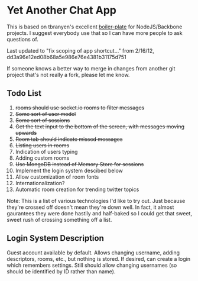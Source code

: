 Yet Another Chat App
====================

This is based on tbranyen's excellent [boiler-plate](https://github.com/tbranyen/backbone-boilerplate/tree/amd) for NodeJS/Backbone projects.  I suggest everybody use that so I can have more people to ask questions of.

Last updated to "fix scoping of app shortcut..." from 2/16/12, dd3a96e12ed08b68a5e986e76e4381b31175d751

If someone knows a better way to merge in changes from another git project that's not really a fork, please let me know.

## Todo List ##
1. ~~rooms should use socket.io rooms to filter messages~~
2. ~~Some sort of user model~~
3. ~~Some sort of sessions~~
4. ~~Get the text input to the bottom of the screen, with messages moving upwards~~
5. ~~Room tab should indicate missed messages~~
6. ~~Listing users in rooms~~
7. Indication of users typing
8. Adding custom rooms
9. ~~Use MongoDB instead of Memory Store for sessions~~
10. Implement the login system descibed below
11. Allow customization of room fonts
12. Internationalization?
13. Automatic room creation for trending twitter topics

Note: This is a list of various technologies I'd like to try out.  Just because they're crossed off doesn't mean they're down well.  In fact, it almost gaurantees they were done hastily and half-baked so I could get that sweet, sweet rush of crossing something off a list.

## Login System Description ##
Guest account available by default.  Allows changing username, adding descriptors, rooms, etc., but nothing is stored.
If desired, can create a login which remembers settings.  Still should allow changing usernames (so should be identified by ID rather than name).